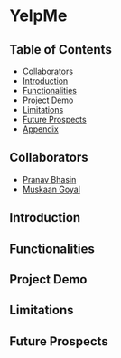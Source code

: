 # YelpMe

## Table of Contents
  * [Collaborators](#team-members)
  * [Introduction](#intro)
  * [Functionalities](#func)
  * [Project Demo](#proj-demo)
  * [Limitations](#lim)
  * [Future Prospects](#var)
  * [Appendix](#app)
  

## <a name ="team-members"></a> Collaborators
* [Pranav Bhasin]
* [Muskaan Goyal]

## <a name ="intro"></a> Introduction

## <a name ="func"></a> Functionalities

## <a name ="proj-demo"></a> Project Demo

## <a name ="lim"></a> Limitations

## <a name ="var"></a> Future Prospects

[Pranav Bhasin]: https://github.com/PranavBhasin001
[Muskaan Goyal]: https://github.com/muskaangoyal


